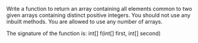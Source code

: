 Write a function to return an array containing all elements common to two given arrays containing distinct positive integers. You should not use any inbuilt methods. You are allowed to use any number of arrays.

The signature of the function is:
int[] f(int[] first, int[] second)
